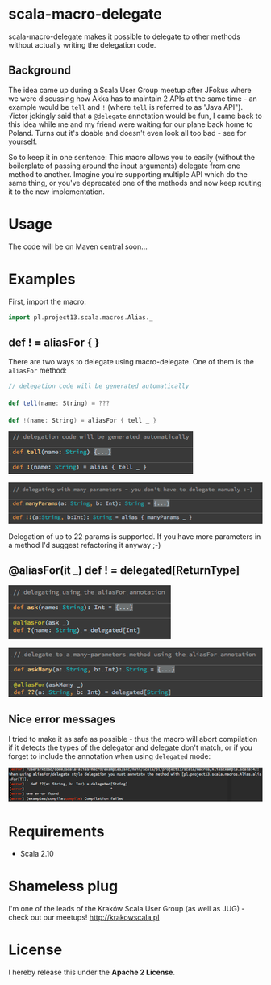scala-macro-delegate
====================
scala-macro-delegate makes it possible to delegate to other methods without actually writing the delegation code.

Background
----------
The idea came up during a Scala User Group meetup after JFokus where we were discussing how Akka has
to maintain 2 APIs at the same time - an example would be `tell` and `!` (where `tell` is referred to as "Java API").
√ictor jokingly said that a `@delegate` annotation would be fun, I came back to this idea while me and my friend were waiting for our plane back home to Poland. Turns out it's doable and doesn't even look all too bad - see for yourself.

So to keep it in one sentence: This macro allows you to easily (without the boilerplate of passing around the input arguments) delegate from one method to another. Imagine you're supporting multiple API which do the same thing, or you've deprecated one of the methods and now keep routing it to the new implementation.

Usage
=====
The code will be on Maven central soon...

Examples
========

First, import the macro:

```scala
import pl.project13.scala.macros.Alias._
```


def ! = aliasFor { }
------------
There are two ways to delegate using macro-delegate. One of them is the `aliasFor` method:

```scala
// delegation code will be generated automatically

def tell(name: String) = ???

def !(name: String) = aliasFor { tell _ }
```

![](docs/delegate1.png)

![](docs/delegate2.png)

Delegation of up to 22 params is supported. If you have more parameters in a method I'd suggest refactoring it anyway ;-)

@aliasFor(it _) def ! = delegated[ReturnType]
--------------------------------------

![](docs/delegate3.png)

![](docs/delegate4.png)

Nice error messages
-------------------
I tried to make it as safe as possible - thus the macro will abort compilation if it detects the types of the
delegator and delegate don't match, or if you forget to include the annotation when using `delegated` mode:

![](docs/compile_error.png)


Requirements
============

* Scala 2.10

Shameless plug
==============
I'm one of the leads of the Kraków Scala User Group (as well as JUG) - check out our meetups! http://krakowscala.pl

License
=======
I hereby release this under the **Apache 2 License**.
